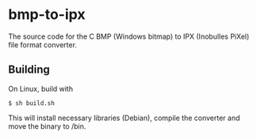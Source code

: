 # bmp-to-ipx
The source code for the C BMP (Windows bitmap) to IPX (Inobulles PiXel) file format converter.

## Building

On Linux, build with

```$ sh build.sh```

This will install necessary libraries (Debian), compile the converter and move the binary to /bin.
